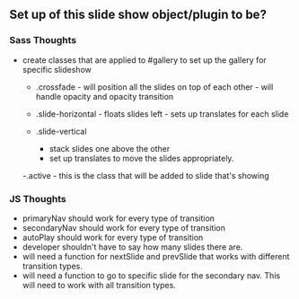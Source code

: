 ## Set up of this slide show object/plugin to be?

### Sass Thoughts
- create classes that are applied to #gallery to set up the gallery for specific slideshow
  - .crossfade
        - will position all the slides on top of each other
        - will handle opacity and opacity transition
  - .slide-horizontal
        - floats slides left
        - sets up translates for each slide

  - .slide-vertical
      - stack slides one above the other
      - set up translates to move the slides appropriately.

  -.active
      - this is the class that will be added to slide that's showing

###  JS Thoughts
- primaryNav should work for every type of transition
- secondaryNav should work for every type of transition
- autoPlay should work for every type of transition
- developer shouldn't have to say how many slides there are.
- will need a function for nextSlide and prevSlide that works with
  different transition types.
- will need a function to go to specific slide for the secondary nav.
  This will need to work with all transition types.
